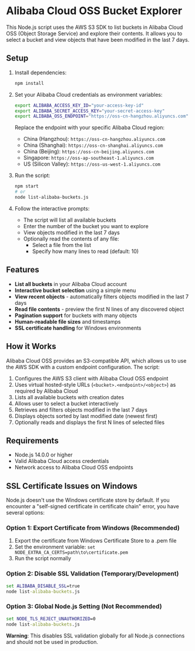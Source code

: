 # Alibaba Cloud OSS Bucket Explorer

This Node.js script uses the AWS S3 SDK to list buckets in Alibaba Cloud OSS (Object Storage Service) and explore their contents. It allows you to select a bucket and view objects that have been modified in the last 7 days.

## Setup

1. Install dependencies:
   ```bash
   npm install
   ```

2. Set your Alibaba Cloud credentials as environment variables:
   ```bash
   export ALIBABA_ACCESS_KEY_ID="your-access-key-id"
   export ALIBABA_SECRET_ACCESS_KEY="your-secret-access-key"
   export ALIBABA_OSS_ENDPOINT="https://oss-cn-hangzhou.aliyuncs.com"
   ```

   Replace the endpoint with your specific Alibaba Cloud region:
   - China (Hangzhou): `https://oss-cn-hangzhou.aliyuncs.com`
   - China (Shanghai): `https://oss-cn-shanghai.aliyuncs.com`
   - China (Beijing): `https://oss-cn-beijing.aliyuncs.com`
   - Singapore: `https://oss-ap-southeast-1.aliyuncs.com`
   - US (Silicon Valley): `https://oss-us-west-1.aliyuncs.com`

3. Run the script:
   ```bash
   npm start
   # or
   node list-alibaba-buckets.js
   ```

4. Follow the interactive prompts:
   - The script will list all available buckets
   - Enter the number of the bucket you want to explore
   - View objects modified in the last 7 days
   - Optionally read the contents of any file:
     - Select a file from the list
     - Specify how many lines to read (default: 10)

## Features

- **List all buckets** in your Alibaba Cloud account
- **Interactive bucket selection** using a simple menu
- **View recent objects** - automatically filters objects modified in the last 7 days
- **Read file contents** - preview the first N lines of any discovered object
- **Pagination support** for buckets with many objects
- **Human-readable file sizes** and timestamps
- **SSL certificate handling** for Windows environments

## How it Works

Alibaba Cloud OSS provides an S3-compatible API, which allows us to use the AWS SDK with a custom endpoint configuration. The script:

1. Configures the AWS S3 client with Alibaba Cloud OSS endpoint
2. Uses virtual hosted-style URLs (`<bucket>.<endpoint>/<object>`) as required by Alibaba Cloud
3. Lists all available buckets with creation dates
4. Allows user to select a bucket interactively
5. Retrieves and filters objects modified in the last 7 days
6. Displays objects sorted by last modified date (newest first)
7. Optionally reads and displays the first N lines of selected files

## Requirements

- Node.js 14.0.0 or higher
- Valid Alibaba Cloud access credentials
- Network access to Alibaba Cloud OSS endpoints

## SSL Certificate Issues on Windows

Node.js doesn't use the Windows certificate store by default. If you encounter a "self-signed certificate in certificate chain" error, you have several options:

### Option 1: Export Certificate from Windows (Recommended)
1. Export the certificate from Windows Certificate Store to a .pem file
2. Set the environment variable: `set NODE_EXTRA_CA_CERTS=path\to\certificate.pem`
3. Run the script normally

### Option 2: Disable SSL Validation (Temporary/Development)
```cmd
set ALIBABA_DISABLE_SSL=true
node list-alibaba-buckets.js
```

### Option 3: Global Node.js Setting (Not Recommended)
```cmd
set NODE_TLS_REJECT_UNAUTHORIZED=0
node list-alibaba-buckets.js
```
**Warning**: This disables SSL validation globally for all Node.js connections and should not be used in production.